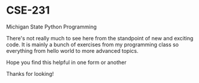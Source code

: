 # CSE-231
Michigan State Python Programming

There's not really much to see here from the standpoint of new and exciting code.
It is mainly a bunch of exercises from my programming class so everything from hello world to more advanced topics.

Hope you find this helpful in one form or another

Thanks for looking!
